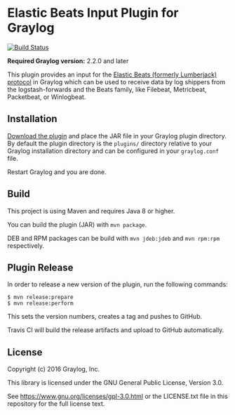 # Elastic Beats Input Plugin for Graylog

[![Build Status](https://travis-ci.org/Graylog2/graylog-plugin-beats.svg?branch=master)](https://travis-ci.org/Graylog2/graylog-plugin-beats)

**Required Graylog version:** 2.2.0 and later

This plugin provides an input for the [Elastic Beats (formerly Lumberjack) protocol](https://github.com/logstash-plugins/logstash-input-beats/blob/v2.0.0/PROTOCOL.md) in Graylog which can be used to receive data by log shippers from the logstash-forwards and the Beats family, like Filebeat, Metricbeat, Packetbeat, or Winlogbeat.


## Installation

[Download the plugin](https://github.com/Graylog2/graylog-plugin-beats/releases) and place the JAR file in your Graylog plugin directory.
By default the plugin directory is the `plugins/` directory relative to your Graylog installation directory and can be configured in your `graylog.conf` file.

Restart Graylog and you are done.


## Build

This project is using Maven and requires Java 8 or higher.

You can build the plugin (JAR) with `mvn package`.

DEB and RPM packages can be build with `mvn jdeb:jdeb` and `mvn rpm:rpm` respectively.


## Plugin Release

In order to release a new version of the plugin, run the following commands:

```
$ mvn release:prepare
$ mvn release:perform
```

This sets the version numbers, creates a tag and pushes to GitHub.

Travis CI will build the release artifacts and upload to GitHub automatically.


## License

Copyright (c) 2016 Graylog, Inc.

This library is licensed under the GNU General Public License, Version 3.0.

See https://www.gnu.org/licenses/gpl-3.0.html or the LICENSE.txt file in this repository for the full license text.

